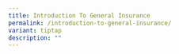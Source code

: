 ```yaml
---
title: Introduction To General Insurance
permalink: /introduction-to-general-insurance/
variant: tiptap
description: ""
---
```

